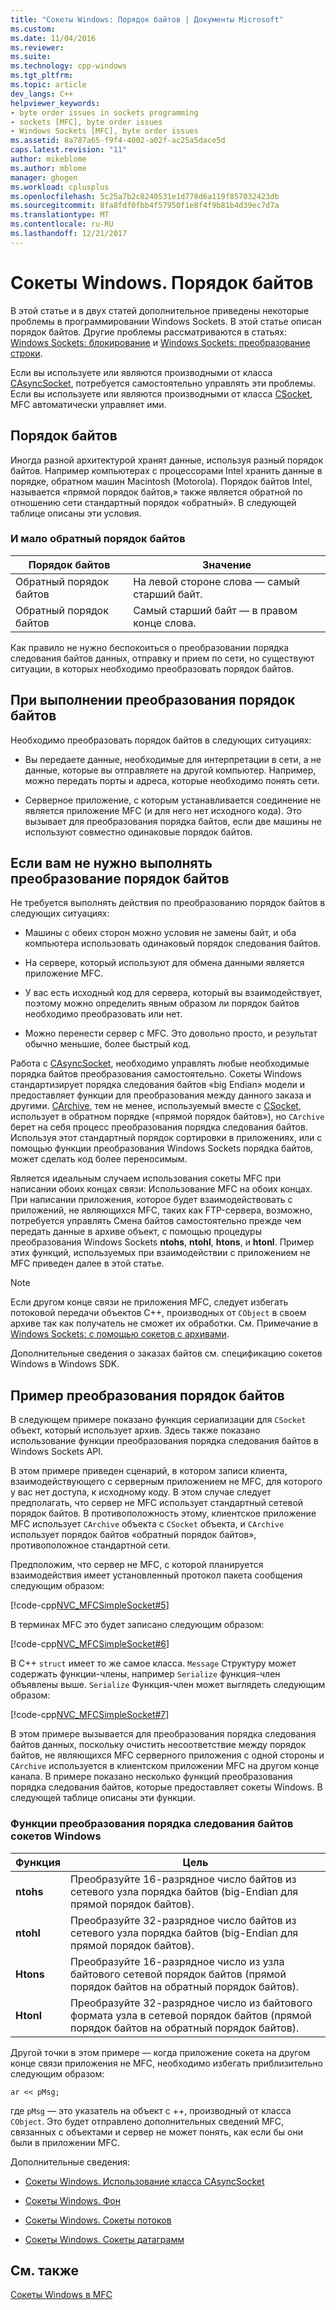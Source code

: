 ```yaml
---
title: "Сокеты Windows: Порядок байтов | Документы Microsoft"
ms.custom: 
ms.date: 11/04/2016
ms.reviewer: 
ms.suite: 
ms.technology: cpp-windows
ms.tgt_pltfrm: 
ms.topic: article
dev_langs: C++
helpviewer_keywords:
- byte order issues in sockets programming
- sockets [MFC], byte order issues
- Windows Sockets [MFC], byte order issues
ms.assetid: 8a787a65-f9f4-4002-a02f-ac25a5dace5d
caps.latest.revision: "11"
author: mikeblome
ms.author: mblome
manager: ghogen
ms.workload: cplusplus
ms.openlocfilehash: 5c25a7b2c8240531e1d778d6a119f857032423db
ms.sourcegitcommit: 8fa8fdf0fbb4f57950f1e8f4f9b81b4d39ec7d7a
ms.translationtype: MT
ms.contentlocale: ru-RU
ms.lasthandoff: 12/21/2017
---
```

# <a name="windows-sockets-byte-ordering"></a>Сокеты Windows. Порядок байтов
В этой статье и в двух статей дополнительное приведены некоторые проблемы в программировании Windows Sockets. В этой статье описан порядок байтов. Другие проблемы рассматриваются в статьях: [Windows Sockets: блокирование](../mfc/windows-sockets-blocking.md) и [Windows Sockets: преобразование строки](../mfc/windows-sockets-converting-strings.md).  
  
 Если вы используете или являются производными от класса [CAsyncSocket](../mfc/reference/casyncsocket-class.md), потребуется самостоятельно управлять эти проблемы. Если вы используете или являются производными от класса [CSocket](../mfc/reference/csocket-class.md), MFC автоматически управляет ими.  
  
## <a name="byte-ordering"></a>Порядок байтов  
 Иногда разной архитектурой хранят данные, используя разный порядок байтов. Например компьютерах с процессорами Intel хранить данные в порядке, обратном машин Macintosh (Motorola). Порядок байтов Intel, называется «прямой порядок байтов,» также является обратной по отношению сети стандартный порядок «обратный». В следующей таблице описаны эти условия.  
  
### <a name="big--and-little-endian-byte-ordering"></a>И мало обратный порядок байтов  
  
|Порядок байтов|Значение|  
|-------------------|-------------|  
|Обратный порядок байтов|На левой стороне слова — самый старший байт.|  
|Обратный порядок байтов|Самый старший байт — в правом конце слова.|  
  
 Как правило не нужно беспокоиться о преобразовании порядка следования байтов данных, отправку и прием по сети, но существуют ситуации, в которых необходимо преобразовать порядок байтов.  
  
## <a name="when-you-must-convert-byte-orders"></a>При выполнении преобразования порядок байтов  
 Необходимо преобразовать порядок байтов в следующих ситуациях:  
  
-   Вы передаете данные, необходимые для интерпретации в сети, а не данные, которые вы отправляете на другой компьютер. Например, можно передать порты и адреса, которые необходимо понять сети.  
  
-   Серверное приложение, с которым устанавливается соединение не является приложение MFC (и для него нет исходного кода). Это вызывает для преобразования порядка байтов, если две машины не используют совместно одинаковые порядок байтов.  
  
## <a name="when-you-do-not-have-to-convert-byte-orders"></a>Если вам не нужно выполнять преобразование порядок байтов  
 Не требуется выполнять действия по преобразованию порядок байтов в следующих ситуациях:  
  
-   Машины с обеих сторон можно условия не замены байт, и оба компьютера использовать одинаковый порядок следования байтов.  
  
-   На сервере, который используют для обмена данными является приложение MFC.  
  
-   У вас есть исходный код для сервера, который вы взаимодействует, поэтому можно определить явным образом ли порядок байтов необходимо преобразовать или нет.  
  
-   Можно перенести сервер с MFC. Это довольно просто, и результат обычно меньшие, более быстрый код.  
  
 Работа с [CAsyncSocket](../mfc/reference/casyncsocket-class.md), необходимо управлять любые необходимые порядка байтов преобразования самостоятельно. Сокеты Windows стандартизирует порядка следования байтов «big Endian» модели и предоставляет функции для преобразования между данного заказа и другими. [CArchive](../mfc/reference/carchive-class.md), тем не менее, используемый вместе с [CSocket](../mfc/reference/csocket-class.md), использует в обратном порядке («прямой порядок байтов»), но `CArchive` берет на себя процесс преобразования порядка следования байтов. Используя этот стандартный порядок сортировки в приложениях, или с помощью функции преобразования Windows Sockets порядка байтов, может сделать код более переносимым.  
  
 Является идеальным случаем использования сокеты MFC при написании обоих концах связи: Использование MFC на обоих концах. При написании приложения, которое будет взаимодействовать с приложений, не являющихся MFC, таких как FTP-сервера, возможно, потребуется управлять Смена байтов самостоятельно прежде чем передать данные в архиве объект, с помощью процедуры преобразования Windows Sockets **ntohs**, **ntohl**, **htons**, и **htonl**. Пример этих функций, используемых при взаимодействии с приложением не MFC приведен далее в этой статье.  
  
> [!NOTE]
>  Если другом конце связи не приложения MFC, следует избегать потоковой передачи объектов C++, производных от `CObject` в своем архиве так как получатель не сможет их обработки. См. Примечание в [Windows Sockets: с помощью сокетов с архивами](../mfc/windows-sockets-using-sockets-with-archives.md).  
  
 Дополнительные сведения о заказах байтов см. спецификацию сокетов Windows в Windows SDK.  
  
## <a name="a-byte-order-conversion-example"></a>Пример преобразования порядок байтов  
 В следующем примере показано функция сериализации для `CSocket` объект, который использует архив. Здесь также показано использование функции преобразования порядка следования байтов в Windows Sockets API.  
  
 В этом примере приведен сценарий, в котором записи клиента, взаимодействующего с серверным приложением не MFC, для которого у вас нет доступа, к исходному коду. В этом случае следует предполагать, что сервер не MFC использует стандартный сетевой порядок байтов. В противоположность этому, клиентское приложение MFC использует `CArchive` объекта с `CSocket` объекта, и `CArchive` использует порядок байтов «обратный порядок байтов», противоположное стандартной сети.  
  
 Предположим, что сервер не MFC, с которой планируется взаимодействия имеет установленный протокол пакета сообщения следующим образом:  
  
 [!code-cpp[NVC_MFCSimpleSocket#5](../mfc/codesnippet/cpp/windows-sockets-byte-ordering_1.cpp)]  
  
 В терминах MFC это будет записано следующим образом:  
  
 [!code-cpp[NVC_MFCSimpleSocket#6](../mfc/codesnippet/cpp/windows-sockets-byte-ordering_2.cpp)]  
  
 В C++ `struct` имеет то же самое класса. `Message` Структуру может содержать функции-члены, например `Serialize` функция-член объявлены выше. `Serialize` Функция-член может выглядеть следующим образом:  
  
 [!code-cpp[NVC_MFCSimpleSocket#7](../mfc/codesnippet/cpp/windows-sockets-byte-ordering_3.cpp)]  
  
 В этом примере вызывается для преобразования порядка следования байтов данных, поскольку очистить несоответствие между порядок байтов, не являющихся MFC серверного приложения с одной стороны и `CArchive` используется в клиентском приложении MFC на другом конце канала. В примере показано несколько функций преобразования порядка следования байтов, которые предоставляет сокеты Windows. В следующей таблице описаны эти функции.  
  
### <a name="windows-sockets-byte-order-conversion-functions"></a>Функции преобразования порядка следования байтов сокетов Windows  
  
|Функция|Цель|  
|--------------|-------------|  
|**ntohs**|Преобразуйте 16-разрядное число байтов из сетевого узла порядка байтов (big-Endian для прямой порядок байтов).|  
|**ntohl**|Преобразуйте 32-разрядное число байтов из сетевого узла порядка байтов (big-Endian для прямой порядок байтов).|  
|**Htons**|Преобразуйте 16-разрядное число из узла байтового сетевой порядок байтов (прямой порядок байтов на обратный порядок байтов).|  
|**Htonl**|Преобразуйте 32-разрядное число из байтового формата узла в сетевой порядок байтов (прямой порядок байтов на обратный порядок байтов).|  
  
 Другой точки в этом примере — когда приложение сокета на другом конце связи приложения не MFC, необходимо избегать приблизительно следующим образом:  
  
 `ar << pMsg;`  
  
 где `pMsg` — это указатель на объект с ++, производный от класса `CObject`. Это будет отправлено дополнительных сведений MFC, связанных с объектами и сервер не может понять, как если бы они были в приложении MFC.  
  
 Дополнительные сведения:  
  
-   [Сокеты Windows. Использование класса CAsyncSocket](../mfc/windows-sockets-using-class-casyncsocket.md)  
  
-   [Сокеты Windows. Фон](../mfc/windows-sockets-background.md)  
  
-   [Сокеты Windows. Сокеты потоков](../mfc/windows-sockets-stream-sockets.md)  
  
-   [Сокеты Windows. Сокеты датаграмм](../mfc/windows-sockets-datagram-sockets.md)  
  
## <a name="see-also"></a>См. также  
 [Сокеты Windows в MFC](../mfc/windows-sockets-in-mfc.md)

